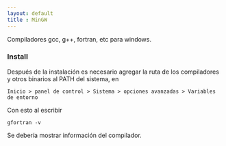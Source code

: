 ```yaml
---
layout: default
title : MinGW
---
```

Compiladores gcc, g++, fortran, etc para windows.

### Install

Después de la instalación es necesario agregar la ruta de los compiladores y otros binarios al PATH del sistema, en

    Inicio > panel de control > Sistema > opciones avanzadas > Variables de entorno

Con esto al escribir

    gfortran -v

Se debería mostrar información del compilador.
